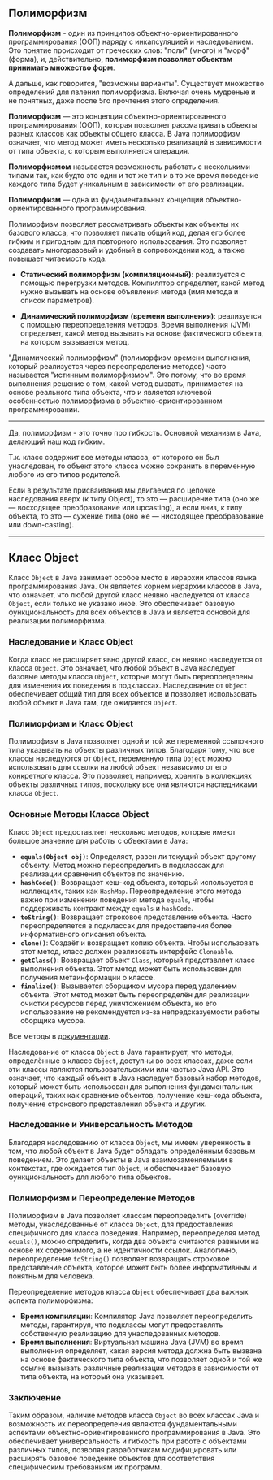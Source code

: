 ## Полиморфизм

**Полиморфизм** - один из принципов объектно-ориентированного программирования (ООП) наряду с инкапсуляцией и наследованием. 
Это понятие происходит от греческих слов: "поли" (много) и "морф" (форма), и, действительно, **полиморфизм позволяет объектам принимать множество форм**.

А дальше, как говорится, "возможны варианты".
Существует множество определений для явления полиморфизма. Включая очень мудреные и не понятных, даже после 5го прочтения этого определения.

**Полиморфизм** — это концепция объектно-ориентированного программирования (ООП), которая позволяет рассматривать объекты разных классов как объекты общего класса. 
В Java полиморфизм означает, что метод может иметь несколько реализаций в зависимости от типа объекта, с которым выполняется операция.

**Полиморфизмом** называется возможность работать с несколькими типами так, как будто это один и тот же тип и в то же время поведение каждого типа будет 
уникальным в зависимости от его реализации.

**Полиморфизм** — одна из фундаментальных концепций объектно-ориентированного программирования.

Полиморфизм позволяет рассматривать объекты как объекты их базового класса, что позволяет писать общий код, делая его более гибким и пригодным для 
повторного использования. Это позволяет создавать многоразовый и удобный в сопровождении код, а также повышает читаемость кода.

- **Статический полиморфизм (компиляционный)**: реализуется с помощью перегрузки методов. Компилятор определяет, какой метод нужно вызывать на основе 
объявления метода (имя метода и список параметров).

- **Динамический полиморфизм (времени выполнения)**: реализуется с помощью переопределения методов. Время выполнения (JVM) определяет, какой метод вызывать 
на основе фактического объекта, на котором вызывается метод.

"Динамический полиморфизм" (полиморфизм времени выполнения, который реализуется через переопределение методов) часто называется "истинным полиморфизмом". 
Это потому, что во время выполнения решение о том, какой метод вызвать, принимается на основе реального типа объекта, что и является ключевой особенностью 
полиморфизма в объектно-ориентированном программировании.

---

Да, полиморфизм - это точно про гибкость. Основной механизм в Java, делающий наш код гибким.

Т.к. класс содержит все методы класса, от которого он был унаследован, то объект этого класса можно сохранить в переменную любого из его типов родителей.

Если в результате присваивания мы двигаемся по цепочке наследования вверх (к типу Object), то это — расширение типа (оно же — восходящее преобразование или 
upcasting), а если вниз, к типу объекта, то это — сужение типа (оно же — нисходящее преобразование или down-casting).

---

## Класс Object

Класс `Object` в Java занимает особое место в иерархии классов языка программирования Java. Он является корнем иерархии классов в Java, что означает, 
что любой другой класс неявно наследуется от класса `Object`, если только не указано иное. Это обеспечивает базовую функциональность для всех объектов 
в Java и является основой для реализации полиморфизма.

### Наследование и Класс Object

Когда класс не расширяет явно другой класс, он неявно наследуется от класса `Object`. Это означает, что любой объект в Java наследует базовые методы 
класса `Object`, которые могут быть переопределены для изменения их поведения в подклассах. Наследование от `Object` обеспечивает общий тип для всех 
объектов и позволяет использовать любой объект в Java там, где ожидается `Object`.

### Полиморфизм и Класс Object

Полиморфизм в Java позволяет одной и той же переменной ссылочного типа указывать на объекты различных типов. Благодаря тому, что все классы наследуются 
от `Object`, переменную типа `Object` можно использовать для ссылки на любой объект независимо от его конкретного класса. Это позволяет, например, 
хранить в коллекциях объекты различных типов, поскольку все они являются наследниками класса `Object`.

### Основные Методы Класса Object

Класс `Object` предоставляет несколько методов, которые имеют большое значение для работы с объектами в Java:

- **`equals(Object obj)`**: Определяет, равен ли текущий объект другому объекту. Метод можно переопределить в подклассах для реализации сравнения объектов по значению.
- **`hashCode()`**: Возвращает хеш-код объекта, который используется в коллекциях, таких как `HashMap`. Переопределение этого метода важно при изменении поведения метода `equals`, чтобы поддерживать контракт между `equals` и `hashCode`.
- **`toString()`**: Возвращает строковое представление объекта. Часто переопределяется в подклассах для предоставления более информативного описания объекта.
- **`clone()`**: Создаёт и возвращает копию объекта. Чтобы использовать этот метод, класс должен реализовать интерфейс `Cloneable`.
- **`getClass()`**: Возвращает объект `Class`, который представляет класс выполнения объекта. Этот метод может быть использован для получения метаинформации о классе.
- **`finalize()`**: Вызывается сборщиком мусора перед удалением объекта. Этот метод может быть переопределён для реализации очистки ресурсов перед уничтожением объекта, но его использование не рекомендуется из-за непредсказуемости работы сборщика мусора.

Все методы в [документации](https://docs.oracle.com/javase/8/docs/api/java/lang/Object.html).

Наследование от класса `Object` в Java гарантирует, что методы, определённые в классе `Object`, доступны во всех классах, даже если эти классы являются 
пользовательскими или частью Java API. Это означает, что каждый объект в Java наследует базовый набор методов, который может быть использован для выполнения 
фундаментальных операций, таких как сравнение объектов, получение хеш-кода объекта, получение строкового представления объекта и других.

### Наследование и Универсальность Методов

Благодаря наследованию от класса `Object`, мы имеем уверенность в том, что любой объект в Java будет обладать определённым базовым поведением. 
Это делает объекты в Java взаимозаменяемыми в контекстах, где ожидается тип `Object`, и обеспечивает базовую функциональность для любого типа объектов.

### Полиморфизм и Переопределение Методов

Полиморфизм в Java позволяет классам переопределить (override) методы, унаследованные от класса `Object`, для предоставления специфичного для класса поведения. 
Например, переопределяя метод `equals()`, можно определить, когда два объекта считаются равными на основе их содержимого, а не идентичности ссылок. 
Аналогично, переопределение `toString()` позволяет возвращать строковое представление объекта, которое может быть более информативным и понятным для человека.

Переопределение методов класса `Object` обеспечивает два важных аспекта полиморфизма:
- **Время компиляции**: Компилятор Java позволяет переопределить методы, гарантируя, что подклассы могут предоставлять собственную реализацию для 
унаследованных методов.
- **Время выполнения**: Виртуальная машина Java (JVM) во время выполнения определяет, какая версия метода должна быть вызвана на основе 
фактического типа объекта, что позволяет одной и той же ссылке вызывать различные реализации методов в зависимости от типа объекта, на который она указывает.

### Заключение

Таким образом, наличие методов класса `Object` во всех классах Java и возможность их переопределения являются фундаментальными аспектами 
объектно-ориентированного программирования в Java. Это обеспечивает универсальность и гибкость при работе с объектами различных типов, 
позволяя разработчикам модифицировать или расширять базовое поведение объектов для соответствия специфическим требованиям их программ.
